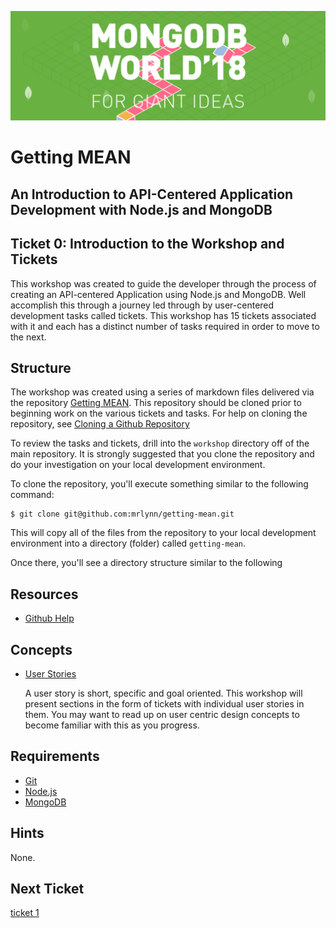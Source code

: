![MongoDB](../images/header.png "MongoDB")
# Getting MEAN
## An Introduction to API-Centered Application Development with Node.js and MongoDB

## Ticket 0: Introduction to the Workshop and Tickets

This workshop was created to guide the developer through the process of creating an API-centered Application using Node.js and MongoDB.  Well accomplish this through a journey led through by user-centered development tasks called tickets.  This workshop has 15 tickets associated with it and each has a distinct number of tasks required in order to move to the next.

## Structure

The workshop was created using a series of markdown files delivered via the repository [Getting MEAN](http://github.com/mrlynn/getting-mean).  This repository should be cloned prior to beginning work on the various tickets and tasks.  For help on cloning the repository, see [Cloning a Github Repository](https://help.github.com/articles/cloning-a-repository/)

To review the tasks and tickets, drill into the `workshop` directory off of the main repository.  It is strongly suggested that you clone the repository and do your investigation on your local development environment.

To clone the repository, you'll execute something similar to the following command:

```
$ git clone git@github.com:mrlynn/getting-mean.git
```

This will copy all of the files from the repository to your local development environment into a directory (folder) called `getting-mean`.

Once there, you'll see a directory structure similar to the following

<!-- todo add directory structure -->

## Resources

* [Github Help](https://help.github.com/)

## Concepts

* [User Stories](http://google.com/?q=user%20stories)

    A user story is short, specific and goal oriented.  This workshop will present sections in the form of tickets with individual user stories in them.  You may want to read up on user centric design concepts to become familiar with this as you progress.

## Requirements

* [Git](https://git-scm.com/book/en/v2/Getting-Started-Installing-Git)
* [Node.js](https://nodejs.org)
* [MongoDB](https://mongodb.com)

## Hints

None.

## Next Ticket

[ticket 1](../workshop/ticket1.md)